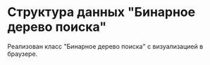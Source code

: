 # Структура данных "Бинарное дерево поиска"
Реализован класс "Бинарное дерево поиска" с визуализацией в браузере. 

